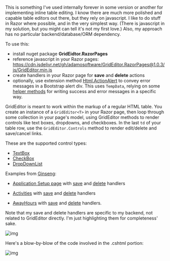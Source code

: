 This is something I've used internally forever in some version or another for implementing inline table editing. I know there are much more polished and capable table editors out there, but they rely on javascript. I like to do stuff in Razor where possible, and in the very simplest way. (There is javascript in my solution, but you might can tell it's not my first love.) Also, my approach has no particular backend/database/ORM dependency.

To use this:
- install nuget package **GridEidtor.RazorPages**
- reference javascript in your Razor pages: https://cdn.jsdelivr.net/gh/adamosoftware/GridEditor.RazorPages@1.0.3/js/GridEditor.min.js
- create handlers in your Razor page for **save** and **delete** actions
- optionally, use extension method [Html.ActionAlert](https://github.com/adamosoftware/GridEditor.RazorPages/blob/master/GridEditor.RazorPages/AlertHelper.cs#L22) to convey error messages in a Bootstrap alert div. This uses `TempData`, relying on some [helper methods](https://github.com/adamosoftware/GridEditor.RazorPages/blob/master/GridEditor.RazorPages/TempDataHelper.cs) for writing success and error messages in a specific way.

GridEditor is meant to work within the markup of a regular HTML table. You create an instance of a `GridEditor<T>` in your Razor page, then loop through some collection in your page's model, using GridEditor methods to render controls like text boxes, dropdowns, and checkboxes. In the last `td` of your table row, use the `GridEditor.Controls` method to render edit/delete and save/cancel links.

These are the supported control types:
- [TextBox](https://github.com/adamosoftware/GridEditor.RazorPages/blob/master/GridEditor.RazorPages/GridEditor.cs#L167)
- [CheckBox](https://github.com/adamosoftware/GridEditor.RazorPages/blob/master/GridEditor.RazorPages/GridEditor.cs#L210)
- [DropDownList](https://github.com/adamosoftware/GridEditor.RazorPages/blob/master/GridEditor.RazorPages/GridEditor.cs#L244)

Examples from [Ginseng](https://github.com/adamosoftware/Ginseng8):
- [Application Setup page](https://github.com/adamosoftware/Ginseng8/blob/master/Ginseng8.Mvc/Pages/Setup/Applications.cshtml) with [save](https://github.com/adamosoftware/Ginseng8/blob/master/Ginseng8.Mvc/Pages/Setup/Activities.cshtml.cs#L32) and [delete](https://github.com/adamosoftware/Ginseng8/blob/master/Ginseng8.Mvc/Pages/Setup/Activities.cshtml.cs#L39) handlers

- [Activities](https://github.com/adamosoftware/Ginseng8/blob/master/Ginseng8.Mvc/Pages/Setup/Activities.cshtml) with [save](https://github.com/adamosoftware/Ginseng8/blob/master/Ginseng8.Mvc/Pages/Setup/Activities.cshtml.cs#L32) and [delete](https://github.com/adamosoftware/Ginseng8/blob/master/Ginseng8.Mvc/Pages/Setup/Activities.cshtml.cs#L39) handlers

- [AwayHours](https://github.com/adamosoftware/Ginseng8/blob/master/Ginseng8.Mvc/Pages/Setup/AwayHours.cshtml) with [save](https://github.com/adamosoftware/Ginseng8/blob/master/Ginseng8.Mvc/Pages/Setup/AwayHours.cshtml.cs#L29) and [delete](https://github.com/adamosoftware/Ginseng8/blob/master/Ginseng8.Mvc/Pages/Setup/AwayHours.cshtml.cs#L42) handlers.

Note that my save and delete handlers are specific to my backend, not related to GridEditor directly. I'm just highlighting them for completeness' sake.

![img](https://adamosoftware.blob.core.windows.net:443/images/GridEditor/GridEditor-AwayHours.gif)

Here's a blow-by-blow of the code involved in the .cshtml portion:

![img](https://adamosoftware.blob.core.windows.net:443/images/GridEditor/GridEditorAwayHours.png)
